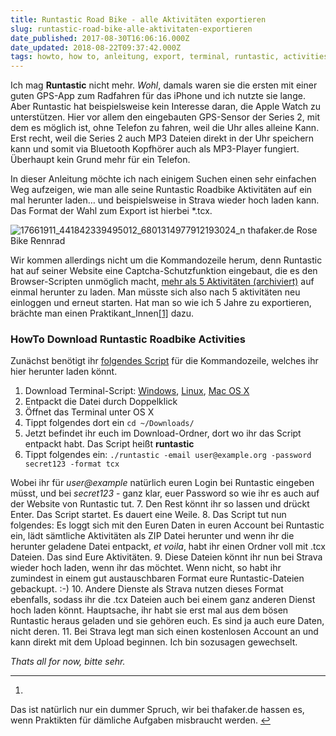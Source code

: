 ```yaml
---
title: Runtastic Road Bike - alle Aktivitäten exportieren
slug: runtastic-road-bike-alle-aktivitaten-exportieren
date_published: 2017-08-30T16:06:16.000Z
date_updated: 2018-08-22T09:37:42.000Z
tags: howto, how to, anleitung, export, terminal, runtastic, activities
---
```


Ich mag **Runtastic** nicht mehr. *Wohl*, damals waren sie die ersten mit einer guten GPS-App zum Radfahren für das iPhone und ich nutzte sie lange. Aber Runtastic hat beispielsweise kein Interesse daran, die Apple Watch zu unterstützen. Hier vor allem den eingebauten GPS-Sensor der Series 2, mit dem es möglich ist, ohne Telefon zu fahren, weil die Uhr alles alleine Kann. Erst recht, weil die Series 2 auch MP3 Dateien direkt in der Uhr speichern kann und somit via Bluetooth Kopfhörer auch als MP3-Player fungiert. Überhaupt kein Grund mehr für ein Telefon. 

In dieser Anleitung möchte ich nach einigem Suchen einen sehr einfachen Weg aufzeigen, wie man alle seine Runtastic Roadbike Aktivitäten auf ein mal herunter laden… und beispielsweise in Strava wieder hoch laden kann. Das Format der Wahl zum Export ist hierbei *.tcx.

![17661911_441842339495012_6801314977912193024_n](__GHOST_URL__/content/images/2017/08/17661911_441842339495012_6801314977912193024_n.jpg)
thafaker.de Rose Bike Rennrad

Wir kommen allerdings nicht um die Kommandozeile herum, denn Runtastic hat auf seiner Website eine Captcha-Schutzfunktion eingebaut, die es den Browser-Scripten unmöglich macht, [mehr als 5 Aktivitäten (archiviert)](http://web.archive.org/web/20201111185223/https://gist.github.com/christianewald/0009d3ce1a372a11ae82) auf einmal herunter zu laden. Man müsste sich also nach 5 aktivitäten neu einloggen und erneut starten. Hat man so wie ich 5 Jahre zu exportieren, brächte man einen Praktikant_Innen[[1]](#fn1) dazu.

### HowTo Download Runtastic Roadbike Activities

Zunächst benötigt ihr [folgendes Script](https://github.com/Metalnem/runtastic) für die Kommandozeile, welches ihr hier herunter laden könnt.

1. Download Terminal-Script: [Windows](https://github.com/Metalnem/runtastic/releases/download/v2.1.1/runtastic-win64-2.1.1.zip), [Linux](https://github.com/Metalnem/runtastic/releases/download/v2.1.1/runtastic-linux64-2.1.1.zip), [Mac OS X](https://github.com/Metalnem/runtastic/releases/download/v2.1.1/runtastic-darwin64-2.1.1.zip)
2. Entpackt die Datei durch Doppelklick
3. Öffnet das Terminal unter OS X
4. Tippt folgendes dort ein `cd ~/Downloads/`
5. Jetzt befindet ihr euch im Download-Ordner, dort wo ihr das Script entpackt habt. Das Script heißt **runtastic**
6. Tippt folgendes ein:
`./runtastic -email user@example.org -password secret123 -format tcx`

Wobei ihr für *user@example* natürlich euren Login bei Runtastic eingeben müsst, und bei *secret123* - ganz klar, euer Password so wie ihr es auch auf der Website von Runtastic tut.
7. Den Rest könnt ihr so lassen und drückt Enter. Das Script startet. Es dauert eine Weile.
8. Das Script tut nun folgendes: Es loggt sich mit den Euren Daten in euren Account bei Runtastic ein, lädt sämtliche Aktivitäten als ZIP Datei herunter und wenn ihr die herunter geladene Datei entpackt, *et voila*, habt ihr einen Ordner voll mit .tcx Dateien. Das sind Eure Aktivitäten.
9. Diese Dateien könnt ihr nun bei Strava wieder hoch laden, wenn ihr das möchtet. Wenn nicht, so habt ihr zumindest in einem gut austauschbaren Format eure Runtastic-Dateien gebackupt. :-)
10. Andere Dienste als Strava nutzen dieses Format ebenfalls, sodass ihr die .tcx Dateien auch bei einem ganz anderen Dienst hoch laden könnt. Hauptsache, ihr habt sie erst mal aus dem bösen Runtastic heraus geladen und sie gehören euch. Es sind ja auch eure Daten, nicht deren.
11. Bei Strava legt man sich einen kostenlosen Account an und kann direkt mit dem Upload beginnen. Ich bin sozusagen gewechselt.

*Thats all for now, bitte sehr.*

---

1. 
Das ist natürlich nur ein dummer Spruch, wir bei thafaker.de hassen es, wenn Praktikten für dämliche Aufgaben misbraucht werden. [↩︎](#fnref1)

